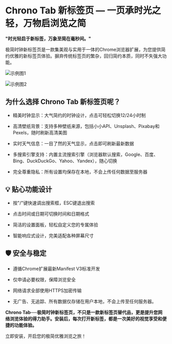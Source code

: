 # Chrono Tab 新标签页  —  一页承时光之轻，万物启浏览之简

**"时光轻启于新标签，万象至简在毫秒间。"**

极简时钟新标签页是一款集美观与实用于一体的Chrome浏览器扩展，为您提供简约优雅的新标签页体验。摒弃传统标签页的繁杂，回归简约本质，同时不失强大功能。

![示例图1](https://github.com/user-attachments/assets/bf351829-a768-4007-abfc-18bb0bf4a4ba)

![示例图2](https://github.com/user-attachments/assets/205b589c-c126-46de-bc0e-7a2054ac455c)

## 为什么选择 Chrono Tab 新标签页呢？

- 精美时钟显示：大气简约的时钟设计，点击可轻松切换12/24小时制

- 高清壁纸背景：支持多种壁纸来源，包括小小API、Unsplash、Pixabay和Pexels，随时刷新高清美图
   
- 实时天气信息：一目了然的天气显示，点击即可刷新最新数据

- 多搜索引擎支持：内置主流搜索引擎（浏览器默认搜索，Google、百度、Bing、DuckDuckGo、Yahoo、Yandex），随心切换

- 完全尊重隐私：所有设置均保存在本地，不会上传任何数据至服务器


## 💡 贴心功能设计

- 按"/"键快速调出搜索框，ESC键退出搜索

- 点击时间或日期可切换时间和日期格式

- 简洁的设置面板，轻松自定义您的专属体验

- 智能响应式设计，完美适配各种屏幕尺寸


## 🛡️ 安全与稳定

- 遵循Chrome扩展最新Manifest V3标准开发

- 仅申请必要权限，保障浏览安全

- 网络请求全部使用HTTPS加密传输

- 无广告、无追踪、所有数据仅存储在用户本地，不会上传至任何服务器。


**Chrono Tab──极简时钟新标签页，不只是一款新标签页替代品，更是提升您网络浏览体验的得力助手。安装后，每次打开新标签，都是一次美好的视觉享受和便捷的功能体验。**

立即安装，开启您的极简优雅浏览之旅！
